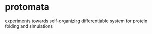 # protomata
experiments towards self-organizing differentiable system for protein folding and simulations
